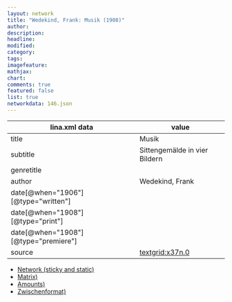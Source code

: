 ```yaml
---
layout: network
title: "Wedekind, Frank: Musik (1908)"
author:
description:
headline:
modified:
category:
tags:
imagefeature: 
mathjax: 
chart: 
comments: true
featured: false
list: true
networkdata: 146.json
---
```

lina.xml data  | value
------------- | -------------
title|Musik
subtitle|Sittengemälde in vier Bildern
genretitle|
author|Wedekind, Frank
date[@when="1906"][@type="written"]|
date[@when="1908"][@type="print"]|
date[@when="1908"][@type="premiere"]|
source|[textgrid:x37n.0](https://textgridlab.org/1.0/tgcrud-public/rest/textgrid:x37n.0/data)



* [Network (sticky and static)](/linas/network146)
* [Matrix)](/linas/matrix146)
* [Amounts)](/linas/amount146)
* [Zwischenformat)](/linas/lina146 )
